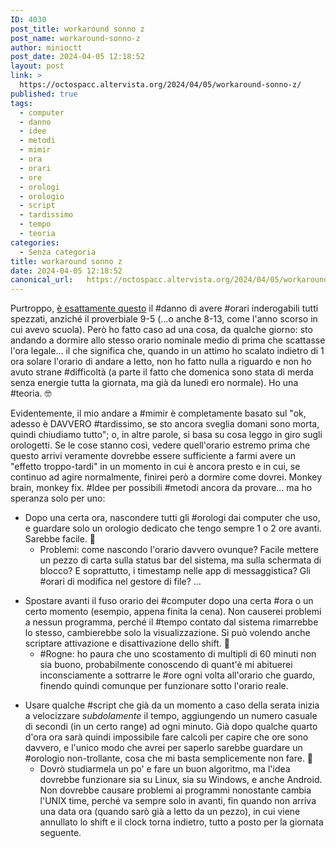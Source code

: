 ```yaml
---
ID: 4030
post_title: workaround sonno z
post_name: workaround-sonno-z
author: minioctt
post_date: 2024-04-05 12:18:52
layout: post
link: >
  https://octospacc.altervista.org/2024/04/05/workaround-sonno-z/
published: true
tags:
  - computer
  - danno
  - idee
  - metodi
  - mimir
  - ora
  - orari
  - ore
  - orologi
  - orologio
  - script
  - tardissimo
  - tempo
  - teoria
categories:
  - Senza categoria
title: workaround sonno z
date: 2024-04-05 12:18:52
canonical_url:   https://octospacc.altervista.org/2024/04/05/workaround-sonno-z/
---
```

<!-- wp:paragraph -->
<p>Purtroppo, <a href="https://octospacc.altervista.org/2024/04/05/la-morte-al-risveglio/">è esattamente questo</a> il #danno di avere #orari inderogabili tutti spezzati, anziché il proverbiale 9-5 (...o anche 8-13, come l'anno scorso in cui avevo scuola). Però ho fatto caso ad una cosa, da qualche giorno: sto andando a dormire allo stesso orario nominale medio di prima che scattasse l'ora legale... il che significa che, quando in un attimo ho scalato indietro di 1 ora solare l'orario di andare a letto, non ho fatto nulla a riguardo e non ho avuto strane #difficoltà (a parte il fatto che domenica sono stata di merda senza energie tutta la giornata, ma già da lunedì ero normale). Ho una #teoria. 🤓</p>
<!-- /wp:paragraph -->

<!-- wp:paragraph -->
<p>Evidentemente, il mio andare a #mimir è completamente basato sul "ok, adesso è DAVVERO #tardissimo, se sto ancora sveglia domani sono morta, quindi chiudiamo tutto"; o, in altre parole, si basa su cosa leggo in giro sugli orologetti. Se le cose stanno così, vedere quell'orario estremo prima che questo arrivi veramente dovrebbe essere sufficiente a farmi avere un "effetto troppo-tardi" in un momento in cui è ancora presto e in cui, se continuo ad agire normalmente, finirei però a dormire come dovrei. Monkey brain, monkey fix. #Idee per possibili #metodi ancora da provare... ma ho speranza solo per uno:</p>
<!-- /wp:paragraph -->

<!-- wp:list -->
<ul><!-- wp:list-item -->
<li>Dopo una certa ora, nascondere tutti gli #orologi dai computer che uso, e guardare solo un orologio dedicato che tengo sempre 1 o 2 ore avanti. Sarebbe facile. 🌚<!-- wp:list -->
<ul><!-- wp:list-item -->
<li>Problemi: come nascondo l'orario davvero ovunque? Facile mettere un pezzo di carta sulla status bar del sistema, ma sulla schermata di blocco? E soprattutto, i timestamp nelle app di messaggistica? Gli #orari di modifica nel gestore di file? ...</li>
<!-- /wp:list-item --></ul>
<!-- /wp:list --></li>
<!-- /wp:list-item --></ul>
<!-- /wp:list -->

<!-- wp:list -->
<ul><!-- wp:list-item -->
<li>Spostare avanti il fuso orario dei #computer dopo una certa #ora o un certo momento (esempio, appena finita la cena). Non causerei problemi a nessun programma, perché il #tempo contato dal sistema rimarrebbe lo stesso, cambierebbe solo la visualizzazione. Si può volendo anche scriptare attivazione e disattivazione dello shift. 🧮<!-- wp:list -->
<ul><!-- wp:list-item -->
<li>#Rogne: ho paura che uno scostamento di multipli di 60 minuti non sia buono, probabilmente conoscendo di quant'è mi abituerei inconsciamente a sottrarre le #ore ogni volta all'orario che guardo, finendo quindi comunque per funzionare sotto l'orario reale.</li>
<!-- /wp:list-item --></ul>
<!-- /wp:list --></li>
<!-- /wp:list-item --></ul>
<!-- /wp:list -->

<!-- wp:list -->
<ul><!-- wp:list-item -->
<li>Usare qualche #script che già da un momento a caso della serata inizia a velocizzare <em>subdolamente</em> il tempo, aggiungendo un numero casuale di secondi (in un certo range) ad ogni minuto. Già dopo qualche quarto d'ora ora sarà quindi impossibile fare calcoli per capire che ore sono davvero, e l'unico modo che avrei per saperlo sarebbe guardare un #orologio non-trollante, cosa che mi basta semplicemente non fare. 🚷<!-- wp:list -->
<ul><!-- wp:list-item -->
<li>Dovrò studiarmela un po' e fare un buon algoritmo, ma l'idea dovrebbe funzionare sia su Linux, sia su Windows, e anche Android. Non dovrebbe causare problemi ai programmi nonostante cambia l'UNIX time, perché va sempre solo in avanti, fin quando non arriva una data ora (quando sarò già a letto da un pezzo), in cui viene annullato lo shift e il clock torna indietro, tutto a posto per la giornata seguente.</li>
<!-- /wp:list-item --></ul>
<!-- /wp:list --></li>
<!-- /wp:list-item --></ul>
<!-- /wp:list -->